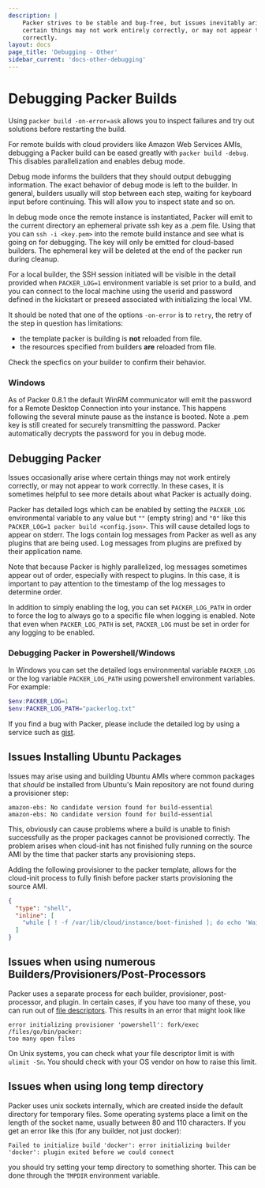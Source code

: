 ```yaml
---
description: |
    Packer strives to be stable and bug-free, but issues inevitably arise where
    certain things may not work entirely correctly, or may not appear to work
    correctly.
layout: docs
page_title: 'Debugging - Other'
sidebar_current: 'docs-other-debugging'
---
```


# Debugging Packer Builds

Using `packer build -on-error=ask` allows you to inspect failures and try out
solutions before restarting the build.

For remote builds with cloud providers like Amazon Web Services AMIs, debugging
a Packer build can be eased greatly with `packer build -debug`. This disables
parallelization and enables debug mode.

Debug mode informs the builders that they should output debugging information.
The exact behavior of debug mode is left to the builder. In general, builders
usually will stop between each step, waiting for keyboard input before
continuing. This will allow you to inspect state and so on.

In debug mode once the remote instance is instantiated, Packer will emit to the
current directory an ephemeral private ssh key as a .pem file. Using that you
can `ssh -i <key.pem>` into the remote build instance and see what is going on
for debugging. The key will only be emitted for cloud-based builders. The
ephemeral key will be deleted at the end of the packer run during cleanup.

For a local builder, the SSH session initiated will be visible in the detail
provided when `PACKER_LOG=1` environment variable is set prior to a build, and
you can connect to the local machine using the userid and password defined in
the kickstart or preseed associated with initializing the local VM.

It should be noted that one of the options `-on-error` is to `retry`, the retry
of the step in question has limitations:

-   the template packer is building is **not** reloaded from file.
-   the resources specified from builders **are** reloaded from file.

Check the specfics on your builder to confirm their behavior.

### Windows

As of Packer 0.8.1 the default WinRM communicator will emit the password for a
Remote Desktop Connection into your instance. This happens following the
several minute pause as the instance is booted. Note a .pem key is still
created for securely transmitting the password. Packer automatically decrypts
the password for you in debug mode.

## Debugging Packer

Issues occasionally arise where certain things may not work entirely correctly,
or may not appear to work correctly. In these cases, it is sometimes helpful to
see more details about what Packer is actually doing.

Packer has detailed logs which can be enabled by setting the `PACKER_LOG`
environmental variable to any value but `""` (empty string) and `"0"` like this
`PACKER_LOG=1 packer build <config.json>`. This will cause detailed logs to
appear on stderr. The logs contain log messages from Packer as well as any
plugins that are being used. Log messages from plugins are prefixed by their
application name.

Note that because Packer is highly parallelized, log messages sometimes appear
out of order, especially with respect to plugins. In this case, it is important
to pay attention to the timestamp of the log messages to determine order.

In addition to simply enabling the log, you can set `PACKER_LOG_PATH` in order
to force the log to always go to a specific file when logging is enabled. Note
that even when `PACKER_LOG_PATH` is set, `PACKER_LOG` must be set in order for
any logging to be enabled.

### Debugging Packer in Powershell/Windows

In Windows you can set the detailed logs environmental variable `PACKER_LOG` or
the log variable `PACKER_LOG_PATH` using powershell environment variables. For
example:

``` powershell
$env:PACKER_LOG=1
$env:PACKER_LOG_PATH="packerlog.txt"
```

If you find a bug with Packer, please include the detailed log by using a
service such as [gist](https://gist.github.com).

## Issues Installing Ubuntu Packages

Issues may arise using and building Ubuntu AMIs where common packages that
*should* be installed from Ubuntu's Main repository are not found during a
provisioner step:

    amazon-ebs: No candidate version found for build-essential
    amazon-ebs: No candidate version found for build-essential

This, obviously can cause problems where a build is unable to finish
successfully as the proper packages cannot be provisioned correctly. The
problem arises when cloud-init has not finished fully running on the source AMI
by the time that packer starts any provisioning steps.

Adding the following provisioner to the packer template, allows for the
cloud-init process to fully finish before packer starts provisioning the source
AMI.

``` json
{
  "type": "shell",
  "inline": [
    "while [ ! -f /var/lib/cloud/instance/boot-finished ]; do echo 'Waiting for cloud-init...'; sleep 1; done"
  ]
}
```

## Issues when using numerous Builders/Provisioners/Post-Processors

Packer uses a separate process for each builder, provisioner, post-processor,
and plugin. In certain cases, if you have too many of these, you can run out of
[file descriptors](https://en.wikipedia.org/wiki/File_descriptor). This results
in an error that might look like

``` text
error initializing provisioner 'powershell': fork/exec /files/go/bin/packer:
too many open files
```

On Unix systems, you can check what your file descriptor limit is with
`ulimit -Sn`. You should check with your OS vendor on how to raise this limit.

## Issues when using long temp directory

Packer uses unix sockets internally, which are created inside the default
directory for temporary files. Some operating systems place a limit on the
length of the socket name, usually between 80 and 110 characters. If you get an
error like this (for any builder, not just docker):

``` text
Failed to initialize build 'docker': error initializing builder 'docker': plugin exited before we could connect
```

you should try setting your temp directory to something shorter. This can be
done through the `TMPDIR` environment variable.

